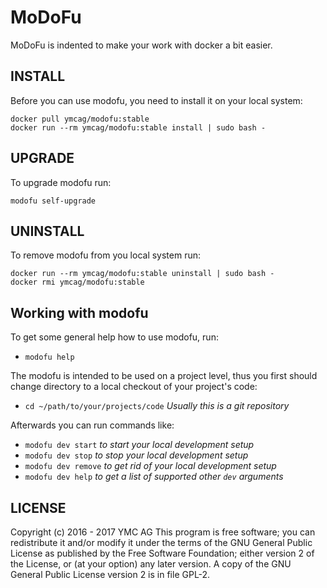 MoDoFu
======

MoDoFu is indented to make your work with docker a bit easier.

INSTALL
-------
Before you can use modofu, you need to install it on your local system:
```
docker pull ymcag/modofu:stable
docker run --rm ymcag/modofu:stable install | sudo bash -
```

UPGRADE
-------
To upgrade modofu run:
```
modofu self-upgrade
```

UNINSTALL
---------
To remove modofu from you local system run:
```
docker run --rm ymcag/modofu:stable uninstall | sudo bash -
docker rmi ymcag/modofu:stable
```

Working with modofu
-------------------------------
To get some general help how to use modofu, run:
- `modofu help`

The modofu is intended to be used on a project level, thus you
first should change directory to a local checkout of your project's code:
- `cd ~/path/to/your/projects/code` *Usually this is a git repository*

Afterwards you can run commands like:
- `modofu dev start` *to start your local development setup*
- `modofu dev stop` *to stop your local development setup*
- `modofu dev remove` *to get rid of your local development setup*
- `modofu dev help` *to get a list of supported other `dev` arguments*

LICENSE
-------
Copyright (c) 2016 - 2017 YMC AG
This program is free software; you can redistribute it and/or modify it
under the terms of the GNU General Public License as published by the
Free Software Foundation; either version 2 of the License, or (at your
option) any later version.
A copy of the GNU General Public License version 2 is in file GPL-2.


